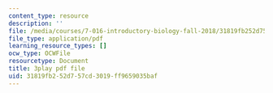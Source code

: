 ```yaml
---
content_type: resource
description: ''
file: /media/courses/7-016-introductory-biology-fall-2018/31819fb252d757cd3019ff9659035baf_oOya3cFmAMc.pdf
file_type: application/pdf
learning_resource_types: []
ocw_type: OCWFile
resourcetype: Document
title: 3play pdf file
uid: 31819fb2-52d7-57cd-3019-ff9659035baf
---
```

